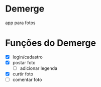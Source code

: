 # Demerge
app para fotos

# Funções do Demerge

- [x] login/cadastro
- [x] postar foto
  - [ ] adicionar legenda
- [x] curtir foto
- [ ] comentar foto

